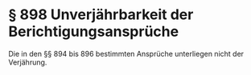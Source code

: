 # § 898 Unverjährbarkeit der Berichtigungsansprüche
Die in den §§ 894 bis 896 bestimmten Ansprüche unterliegen nicht der Verjährung.